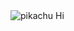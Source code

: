 <img class="emojidex-emoji" src="https://cdn.emojidex.com/emoji/seal/pikachu.png" emoji-code="pikachu" alt="pikachu" />
Hi
